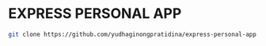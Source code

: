# EXPRESS PERSONAL APP

```bash
git clone https://github.com/yudhaginongpratidina/express-personal-app.git
```
